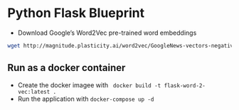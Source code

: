 # Python Flask Blueprint

- Download Google’s Word2Vec pre-trained word embeddings

```bash
wget http://magnitude.plasticity.ai/word2vec/GoogleNews-vectors-negative300.magnitude
```

## Run as a docker container

- Create the docker imagee with ` docker build -t flask-word-2-vec:latest .`
- Run the application with `docker-compose up -d`

